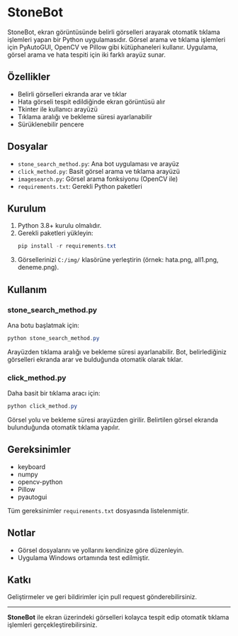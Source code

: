 # StoneBot

StoneBot, ekran görüntüsünde belirli görselleri arayarak otomatik tıklama işlemleri yapan bir Python uygulamasıdır. Görsel arama ve tıklama işlemleri için PyAutoGUI, OpenCV ve Pillow gibi kütüphaneleri kullanır. Uygulama, görsel arama ve hata tespiti için iki farklı arayüz sunar.

## Özellikler
- Belirli görselleri ekranda arar ve tıklar
- Hata görseli tespit edildiğinde ekran görüntüsü alır
- Tkinter ile kullanıcı arayüzü
- Tıklama aralığı ve bekleme süresi ayarlanabilir
- Sürüklenebilir pencere

## Dosyalar
- `stone_search_method.py`: Ana bot uygulaması ve arayüz
- `click_method.py`: Basit görsel arama ve tıklama arayüzü
- `imagesearch.py`: Görsel arama fonksiyonu (OpenCV ile)
- `requirements.txt`: Gerekli Python paketleri

## Kurulum
1. Python 3.8+ kurulu olmalıdır.
2. Gerekli paketleri yükleyin:
   ```powershell
   pip install -r requirements.txt
   ```
3. Görsellerinizi `C:/img/` klasörüne yerleştirin (örnek: hata.png, all1.png, deneme.png).

## Kullanım
### stone_search_method.py
Ana botu başlatmak için:
```powershell
python stone_search_method.py
```
Arayüzden tıklama aralığı ve bekleme süresi ayarlanabilir. Bot, belirlediğiniz görselleri ekranda arar ve bulduğunda otomatik olarak tıklar.

### click_method.py
Daha basit bir tıklama aracı için:
```powershell
python click_method.py
```
Görsel yolu ve bekleme süresi arayüzden girilir. Belirtilen görsel ekranda bulunduğunda otomatik tıklama yapılır.

## Gereksinimler
- keyboard
- numpy
- opencv-python
- Pillow
- pyautogui

Tüm gereksinimler `requirements.txt` dosyasında listelenmiştir.

## Notlar
- Görsel dosyalarını ve yollarını kendinize göre düzenleyin.
- Uygulama Windows ortamında test edilmiştir.

## Katkı
Geliştirmeler ve geri bildirimler için pull request gönderebilirsiniz.

---

**StoneBot** ile ekran üzerindeki görselleri kolayca tespit edip otomatik tıklama işlemleri gerçekleştirebilirsiniz.
